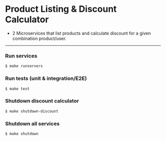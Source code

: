 # Product Listing & Discount Calculator
* 2 Microservices that list products and calculate discount for a given combination product/user.

***

### Run services
`$ make runservers`

### Run tests (unit & integration/E2E)
`$ make test`

### Shutdown discount calculator
`$ make shutdown-discount`

### Shutdown all services
`$ make shutdown`